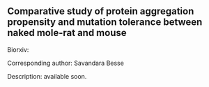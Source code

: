 ## Comparative study of protein aggregation propensity and mutation tolerance between naked mole-rat and mouse

Biorxiv:

Corresponding author: Savandara Besse

Description: available soon.
